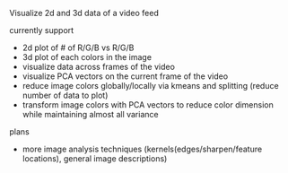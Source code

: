 Visualize 2d and 3d data of a video feed

currently support
- 2d plot of # of R/G/B vs R/G/B
- 3d plot of each colors in the image
- visualize data across frames of the video
- visualize PCA vectors on the current frame of the video
- reduce image colors globally/locally via kmeans and splitting (reduce number of data to plot)
- transform image colors with PCA vectors to reduce color dimension while maintaining almost all variance

plans
- more image analysis techniques (kernels(edges/sharpen/feature locations), general image descriptions)
